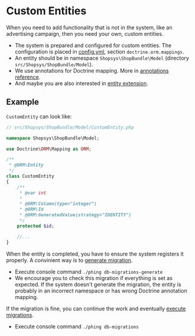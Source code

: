 # Custom Entities

When you need to add functionality that is not in the system, like an advertising campaign,
then you need your own, custom entities.

* The system is prepared and configured for custom entities.
The configuration is placed in [config.yml](/project-base/app/config/config.yml), section `doctrine.orm.mappings`.
* An entity should be in namespace `Shopsys\ShopBundle\Model` (directory `src/Shopsys/ShopBundle/Model`).
* We use annotations for Doctrine mapping.
More in [annotations reference](https://www.doctrine-project.org/projects/doctrine-orm/en/latest/reference/annotations-reference.html).
* And maybe you are also interested in [entity extension](/docs/wip_glassbox/entity-extension.md).

## Example

`CustomEntity` can look like:

```php
// src/Shopsys/ShopBundle/Model/CustomEntity.php

namespace Shopsys\ShopBundle\Model;

use Doctrine\ORM\Mapping as ORM;

/**
 * @ORM\Entity
 */
class CustomEntity
{
    /**
     * @var int
     *
     * @ORM\Column(type="integer")
     * @ORM\Id
     * @ORM\GeneratedValue(strategy="IDENTITY")
     */
    protected $id;

    //...
}
```

When the entity is completed, you have to ensure the system registers it properly.
A convinient way is to [generate migration](phing-targets.md#db-migrations-generate).
* Execute console command `./phing db-migrations-generate`
* We encourage you to check this migration if everything is set as expected.
If the system doesn't generate the migration, the entity is probably in an incorrect namespace or has wrong Doctrine annotation mapping.

If the migration is fine, you can continue the work and eventually
[execute migrations](phing-targets.md#db-migrations).
* Execute console command `./phing db-migrations`
